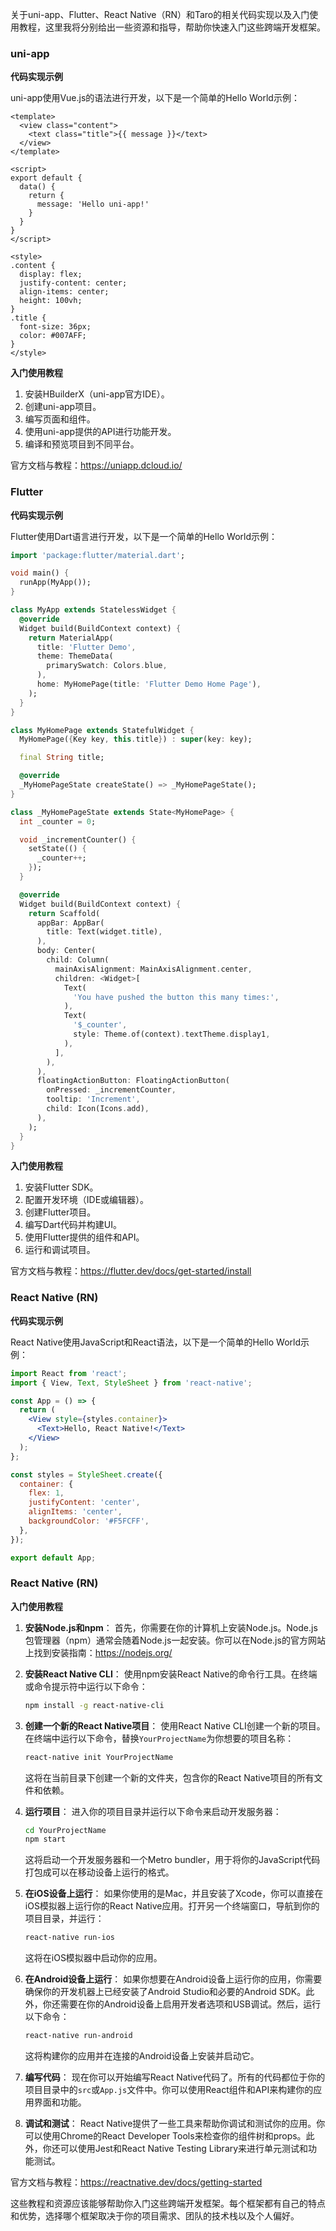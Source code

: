 关于uni-app、Flutter、React Native（RN）和Taro的相关代码实现以及入门使用教程，这里我将分别给出一些资源和指导，帮助你快速入门这些跨端开发框架。

### uni-app

**代码实现示例**

uni-app使用Vue.js的语法进行开发，以下是一个简单的Hello World示例：

```vue
<template>
  <view class="content">
    <text class="title">{{ message }}</text>
  </view>
</template>

<script>
export default {
  data() {
    return {
      message: 'Hello uni-app!'
    }
  }
}
</script>

<style>
.content {
  display: flex;
  justify-content: center;
  align-items: center;
  height: 100vh;
}
.title {
  font-size: 36px;
  color: #007AFF;
}
</style>
```

**入门使用教程**

1. 安装HBuilderX（uni-app官方IDE）。
2. 创建uni-app项目。
3. 编写页面和组件。
4. 使用uni-app提供的API进行功能开发。
5. 编译和预览项目到不同平台。

官方文档与教程：<https://uniapp.dcloud.io/>

### Flutter

**代码实现示例**

Flutter使用Dart语言进行开发，以下是一个简单的Hello World示例：

```dart
import 'package:flutter/material.dart';

void main() {
  runApp(MyApp());
}

class MyApp extends StatelessWidget {
  @override
  Widget build(BuildContext context) {
    return MaterialApp(
      title: 'Flutter Demo',
      theme: ThemeData(
        primarySwatch: Colors.blue,
      ),
      home: MyHomePage(title: 'Flutter Demo Home Page'),
    );
  }
}

class MyHomePage extends StatefulWidget {
  MyHomePage({Key key, this.title}) : super(key: key);

  final String title;

  @override
  _MyHomePageState createState() => _MyHomePageState();
}

class _MyHomePageState extends State<MyHomePage> {
  int _counter = 0;

  void _incrementCounter() {
    setState(() {
      _counter++;
    });
  }

  @override
  Widget build(BuildContext context) {
    return Scaffold(
      appBar: AppBar(
        title: Text(widget.title),
      ),
      body: Center(
        child: Column(
          mainAxisAlignment: MainAxisAlignment.center,
          children: <Widget>[
            Text(
              'You have pushed the button this many times:',
            ),
            Text(
              '$_counter',
              style: Theme.of(context).textTheme.display1,
            ),
          ],
        ),
      ),
      floatingActionButton: FloatingActionButton(
        onPressed: _incrementCounter,
        tooltip: 'Increment',
        child: Icon(Icons.add),
      ),
    );
  }
}
```

**入门使用教程**

1. 安装Flutter SDK。
2. 配置开发环境（IDE或编辑器）。
3. 创建Flutter项目。
4. 编写Dart代码并构建UI。
5. 使用Flutter提供的组件和API。
6. 运行和调试项目。

官方文档与教程：<https://flutter.dev/docs/get-started/install>

### React Native (RN)

**代码实现示例**

React Native使用JavaScript和React语法，以下是一个简单的Hello World示例：

```jsx
import React from 'react';
import { View, Text, StyleSheet } from 'react-native';

const App = () => {
  return (
    <View style={styles.container}>
      <Text>Hello, React Native!</Text>
    </View>
  );
};

const styles = StyleSheet.create({
  container: {
    flex: 1,
    justifyContent: 'center',
    alignItems: 'center',
    backgroundColor: '#F5FCFF',
  },
});

export default App;
```



### React Native (RN)

**入门使用教程**

1. **安装Node.js和npm**：
   首先，你需要在你的计算机上安装Node.js。Node.js包管理器（npm）通常会随着Node.js一起安装。你可以在Node.js的官方网站上找到安装指南：<https://nodejs.org/>

2. **安装React Native CLI**：
   使用npm安装React Native的命令行工具。在终端或命令提示符中运行以下命令：
   ```sh
   npm install -g react-native-cli
   ```

3. **创建一个新的React Native项目**：
   使用React Native CLI创建一个新的项目。在终端中运行以下命令，替换`YourProjectName`为你想要的项目名称：
   ```sh
   react-native init YourProjectName
   ```
   这将在当前目录下创建一个新的文件夹，包含你的React Native项目的所有文件和依赖。

4. **运行项目**：
   进入你的项目目录并运行以下命令来启动开发服务器：
   ```sh
   cd YourProjectName
   npm start
   ```
   这将启动一个开发服务器和一个Metro bundler，用于将你的JavaScript代码打包成可以在移动设备上运行的格式。

5. **在iOS设备上运行**：
   如果你使用的是Mac，并且安装了Xcode，你可以直接在iOS模拟器上运行你的React Native应用。打开另一个终端窗口，导航到你的项目目录，并运行：
   ```sh
   react-native run-ios
   ```
   这将在iOS模拟器中启动你的应用。

6. **在Android设备上运行**：
   如果你想要在Android设备上运行你的应用，你需要确保你的开发机器上已经安装了Android Studio和必要的Android SDK。此外，你还需要在你的Android设备上启用开发者选项和USB调试。然后，运行以下命令：
   ```sh
   react-native run-android
   ```
   这将构建你的应用并在连接的Android设备上安装并启动它。

7. **编写代码**：
   现在你可以开始编写React Native代码了。所有的代码都位于你的项目目录中的`src`或`App.js`文件中。你可以使用React组件和API来构建你的应用界面和功能。

8. **调试和测试**：
   React Native提供了一些工具来帮助你调试和测试你的应用。你可以使用Chrome的React Developer Tools来检查你的组件树和props。此外，你还可以使用Jest和React Native Testing Library来进行单元测试和功能测试。

官方文档与教程：<https://reactnative.dev/docs/getting-started>

这些教程和资源应该能够帮助你入门这些跨端开发框架。每个框架都有自己的特点和优势，选择哪个框架取决于你的项目需求、团队的技术栈以及个人偏好。
